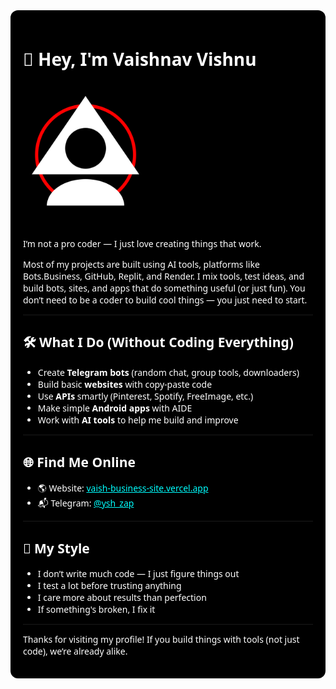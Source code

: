 <!-- README.md -->

<div style="background-color: #000000; color: #ffffff; padding: 20px; border-radius: 12px; font-family: 'Segoe UI', sans-serif;">

<h1>👋 Hey, I'm Vaishnav Vishnu</h1>

<img src="file/20250720_202341.png" width="200" alt="Vaishnav Vishnu" style="border-radius: 12px; margin: 15px 0;" />

<p>I’m not a pro coder — I just love creating things that work.</p>

<p>Most of my projects are built using AI tools, platforms like Bots.Business, GitHub, Replit, and Render.  
I mix tools, test ideas, and build bots, sites, and apps that do something useful (or just fun).  
You don’t need to be a coder to build cool things — you just need to start.</p>

---

<h2>🛠️ What I Do (Without Coding Everything)</h2>

<ul>
  <li>Create <strong>Telegram bots</strong> (random chat, group tools, downloaders)</li>
  <li>Build basic <strong>websites</strong> with copy-paste code</li>
  <li>Use <strong>APIs</strong> smartly (Pinterest, Spotify, FreeImage, etc.)</li>
  <li>Make simple <strong>Android apps</strong> with AIDE</li>
  <li>Work with <strong>AI tools</strong> to help me build and improve</li>
</ul>

---

<h2>🌐 Find Me Online</h2>

<ul>
  <li>🌎 Website: <a href="https://vaish-business-site.vercel.app" style="color: #0ff;">vaish-business-site.vercel.app</a></li>
  <li>📬 Telegram: <a href="https://t.me/ysh_zap" style="color: #0ff;">@ysh_zap</a></li>
</ul>

---

<h2>📌 My Style</h2>

<ul>
  <li>I don’t write much code — I just figure things out</li>
  <li>I test a lot before trusting anything</li>
  <li>I care more about results than perfection</li>
  <li>If something's broken, I fix it</li>
</ul>

---

<p>Thanks for visiting my profile! If you build things with tools (not just code), we’re already alike.</p>

</div>
